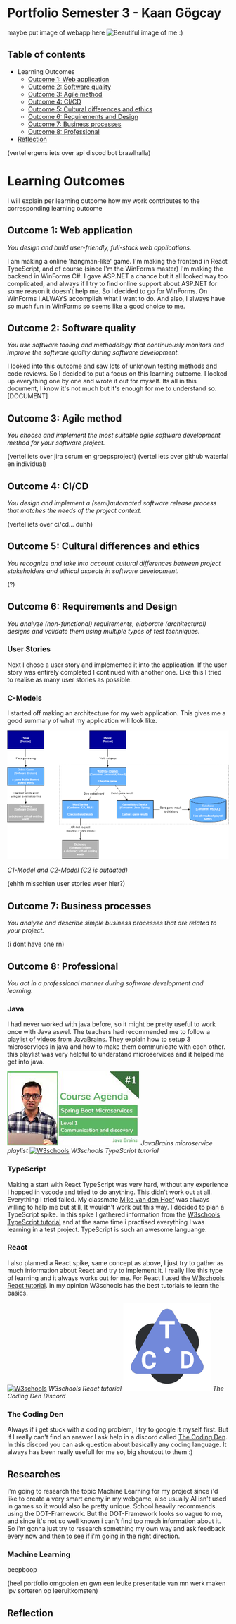 # Portfolio Semester 3 - Kaan Gögcay

maybe put image of webapp here
![Beautiful image of me :)]()

## Table of contents
 - Learning Outcomes
   - [Outcome 1: Web application](#outcome-1-web-application)
   - [Outcome 2: Software quality](#outcome-2-software-quality)
   - [Outcome 3: Agile method](#outcome-3-agile-method)
   - [Outcome 4: CI/CD](#outcome-4-cicd)
   - [Outcome 5: Cultural differences and ethics](#outcome-5-cultural-differences-and-ethics)
   - [Outcome 6: Requirements and Design](#outcome-6-requirements-and-design)
   - [Outcome 7: Business processes](#outcome-7-business-processes)
   - [Outcome 8: Professional](#outcome-8-professional)
 - [Reflection](#reflection)

(vertel ergens iets over api discod bot brawlhalla)

# Learning Outcomes
I will explain per learning outcome how my work contributes to the corresponding learning outcome

## Outcome 1: Web application
*You design and build user-friendly, full-stack web applications.*

I am making a online 'hangman-like' game. I'm making the frontend in React TypeScript, and of course (since I'm the WinForms master) I'm making the backend in WinForms C#. I gave ASP.NET a chance but it all looked way too complicated, and always if I try to find online support about ASP.NET for some reason it doesn't help me. So I decided to go for WinForms. On WinForms I ALWAYS accomplish what I want to do. And also, I always have so much fun in WinForms so seems like a good choice to me.

## Outcome 2: Software quality
*You use software tooling and methodology that continuously monitors and improve the software quality during software development.*

I looked into this outcome and saw lots of unknown testing methods and code reviews. So I decided to put a focus on this learning outcome. I looked up everything one by one and wrote it out for myself. Its all in this document, I know it's not much but it's enough for me to understand so. [DOCUMENT] 

## Outcome 3: Agile method
*You choose and implement the most suitable agile software development method for your software project.*

(vertel iets over jira scrum en groepsproject)
(vertel iets over github waterfal en individual)

## Outcome 4: CI/CD
*You design and implement a (semi)automated software release process that matches the needs of the project context.*

(vertel iets over ci/cd... duhh)

## Outcome 5: Cultural differences and ethics
*You recognize and take into account cultural differences between project stakeholders and ethical aspects in software development.*

(?)

## Outcome 6: Requirements and Design
*You analyze (non-functional) requirements, elaborate (architectural) designs and validate them using multiple types of test techniques.*

### User Stories
Next I chose a user story and implemented it into the application. If the user story was entirely completed I continued with another one. Like this I tried to realise as many user stories as possible.

### C-Models
I started off making an architecture for my web application. This gives me a good summary of what my application will look like.

![C-Models](https://github.com/CrossyChainsaw/Portfolio/blob/master/Assets/img/C-Models.png)

*C1-Model and C2-Model (C2 is outdated)*

(ehhh misschien user stories weer hier?)

## Outcome 7: Business processes
*You analyze and describe simple business processes that are related to your project.*

(i dont have one rn)

## Outcome 8: Professional
*You act in a professional manner during software development and learning.*

### Java
I had never worked with java before, so it might be pretty useful to work once with Java aswel. The teachers had recommended me to follow a [playlist of videos from JavaBrains](https://www.youtube.com/watch?v=y8IQb4ofjDo&list=PLqq-6Pq4lTTZSKAFG6aCDVDP86Qx4lNas&index=2). They explain how to setup 3 microservices in java and how to make them communicate with each other. this playlist was very helpful to understand microservices and it helped me get into java.

[![playlist of videos from JavaBrains](https://github.com/CrossyChainsaw/Portfolio/blob/master/Assets/img/microService.png)](https://www.youtube.com/watch?v=y8IQb4ofjDo&list=PLqq-6Pq4lTTZSKAFG6aCDVDP86Qx4lNas&index=1&ab_channel=JavaBrains)
*JavaBrains microservice playlist* 
[![W3schools](https://yt3.ggpht.com/dW6to0x5Crmeh7yi-YPLcQRqVrBtx2BSh8eoKTJbE8NbjloQ0sqlmdszIlxokJU_97-ndOt_=s176-c-k-c0x00ffffff-no-rj)](https://www.w3schools.com/typescript/index.php)
*W3schools TypeScript tutorial*

### TypeScript
Making a start with React TypeScript was very hard, without any experience I hopped in vscode and tried to do anything. This didn't work out at all. Everything I tried failed. My classmate [Mike van den Hoef](https://github.com/Headoros) was always willing to help me but still, It wouldn't work out this way. I decided to plan a TypeScript spike. In this spike I gathered information from the [W3schools TypeScript tutorial](https://www.w3schools.com/typescript/index.php) and at the same time i practised everything I was learning in a test project. TypeScript is such an awesome languange.

### React
I also planned a React spike, same concept as above, I just try to gather as much information about React and try to implement it. I really like this type of learning and it always works out for me. For React I used the [W3schools React tutorial](https://www.w3schools.com/REACT/default.asp). In my opinion W3schools has the best tutorials to learn the basics.

[![W3schools](https://yt3.ggpht.com/dW6to0x5Crmeh7yi-YPLcQRqVrBtx2BSh8eoKTJbE8NbjloQ0sqlmdszIlxokJU_97-ndOt_=s176-c-k-c0x00ffffff-no-rj)](https://www.w3schools.com/REACT/default.asp)
*W3schools React tutorial*
[![TheCodingDen](https://github.com/CrossyChainsaw/Portfolio/blob/master/Assets/img/TheCodingDen.png)](https://discord.com/invite/code)
*The Coding Den Discord*

### The Coding Den
Always if i get stuck with a coding problem, I try to google it myself first. But if I really can't find an answer I ask help in a discord called [The Coding Den](https://discord.gg/code). In this discord you can ask question about basically any coding language. It always has been really usefull for me so, big shoutout to them :)

## Researches
I'm going to research the topic Machine Learning for my project since i'd like to create a very smart enemy in my webgame, also usually AI isn't used in games so it would also be pretty unique. School heavily recommends using the DOT-Framework. But the DOT-Framework looks so vague to me, and since it's not so well known i can't find too much information about it. So i'm gonna just try to research something my own way and ask feedback every now and then to see if i'm going in the right direction.

### Machine Learning
beepboop


(heel portfolio omgooien en gwn een leuke presentatie van mn werk maken ipv sorteren op leeruitkomsten)

## Reflection
